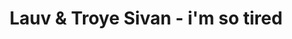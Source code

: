 ---
layout: page
title: Lauv & Troye Sivan - i'm so tired
description: Where is the moment we needed the most?
link: https://www.youtube.com/embed/tvGBhkgW274?si=DYqOrbqQBhnT32hc
importance: 29
category: [Singing]
---